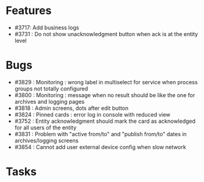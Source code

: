 # Features

- #3717: Add business logs
- #3731 : Do not show unacknowledgment button when ack is at the entity level

# Bugs
- #3829 : Monitoring : wrong label in multiselect for service when process groups not totally configured
- #3800 : Monitoring : message when no result should be like the one for archives and logging pages
- #3818 : Admin screens, dots after edit button
- #3824 : Pinned cards : error log in console with reduced view
- #3752 : Entity acknowledgment should mark the card as acknowledged for all users of the entity
- #3831 : Problem with "active from/to" and "publish from/to" dates in archives/logging screens
- #3854 : Cannot add user external device config when slow network

# Tasks
